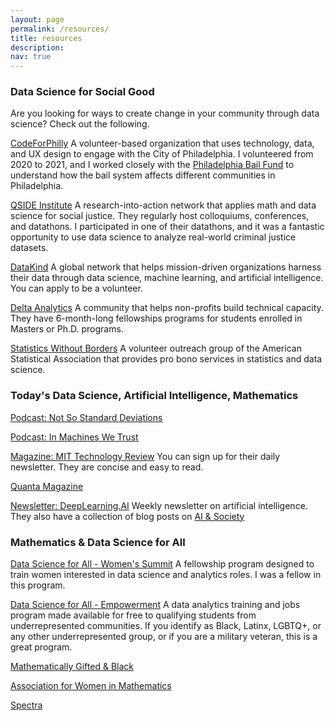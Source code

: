 ```yaml
---
layout: page
permalink: /resources/
title: resources
description: 
nav: true
---
```


### Data Science for Social Good

Are you looking for ways to create change in your community through data science? Check out the following.

[CodeForPhilly](https://codeforphilly.org/) 
A volunteer-based organization that uses technology, data, and UX design to engage with the City of Philadelphia. I volunteered from 2020 to 2021, and I worked closely with the [Philadelphia Bail Fund](https://www.phillybailfund.org/) to understand how the bail system affects different communities in Philadelphia. 

[QSIDE Institute](https://qsideinstitute.org/)
A research-into-action network that applies math and data science for social justice. They regularly host colloquiums, conferences, and datathons. I participated in one of their datathons, and it was a fantastic opportunity to use data science to analyze real-world criminal justice datasets.  

[DataKind](https://www.datakind.org/) A global network that helps mission-driven organizations harness their data through data science, machine learning, and artificial intelligence. You can apply to be a volunteer. 

[Delta Analytics](http://www.deltanalytics.org/) A community that helps non-profits build technical capacity. They have 6-month-long fellowships programs for students enrolled in Masters or Ph.D. programs. 

[Statistics Without Borders](https://www.statisticswithoutborders.org/) A volunteer outreach group of the American Statistical Association that provides pro bono services in statistics and data science. 

### Today's Data Science, Artificial Intelligence, Mathematics

[Podcast: Not So Standard Deviations](https://nssdeviations.com/)

[Podcast: In Machines We Trust](https://forms.technologyreview.com/in-machines-we-trust/)

[Magazine: MIT Technology Review](https://www.technologyreview.com/) You can sign up for their daily newsletter. They are concise and easy to read. 

[Quanta Magazine](https://www.quantamagazine.org/)

[Newsletter: DeepLearning.AI](https://www.deeplearning.ai/the-batch/) Weekly newsletter on artificial intelligence. They also have a collection of blog posts on [AI & Society](https://www.deeplearning.ai/the-batch/tag/ai-society/)



### Mathematics & Data Science for All
[Data Science for All - Women's Summit](https://www.correlation-one.com/data-science-for-all-women) A fellowship program designed to train women interested in data science and analytics roles. I was a fellow in this program. 

[Data Science for All - Empowerment](https://www.correlation-one.com/data-science-for-all-empowerment) A data analytics training and jobs program made available for free to qualifying students from underrepresented communities. If you identify as Black, Latinx, LGBTQ+, or any other underrepresented group, or if you are a military veteran, this is a great program. 

[Mathematically Gifted & Black](https://mathematicallygiftedandblack.com/)

[Association for Women in Mathematics](https://awm-math.org/)

[Spectra](http://lgbtmath.org/)
